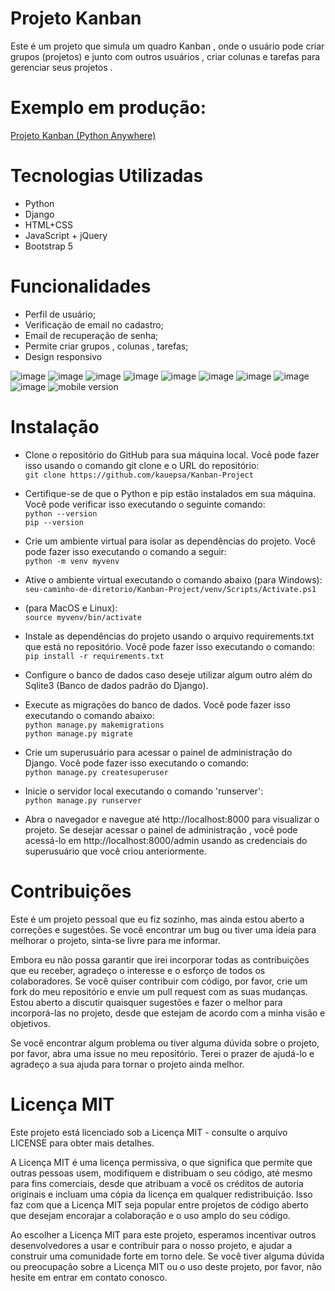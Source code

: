 # Projeto Kanban
Este é um projeto que simula um quadro Kanban , onde o usuário pode criar grupos (projetos) e junto com outros usuários , criar colunas e tarefas para gerenciar seus projetos . 
# Exemplo em produção: <br>
<a href="https://kauecrist.pythonanywhere.com" target="_blank">Projeto Kanban (Python Anywhere) </a>



# Tecnologias Utilizadas
* Python 
* Django
* HTML+CSS
* JavaScript + jQuery
* Bootstrap 5

# Funcionalidades
* Perfil de usuário;
* Verificação de email no cadastro;
* Email de recuperação de senha;
* Permite criar grupos , colunas , tarefas;
* Design responsivo

![image](https://github.com/kauepsa/Kanban-Project/assets/93888091/5e4f07cb-523c-4562-bfb8-b1b85b1a6618)
![image](https://github.com/kauepsa/Kanban-Project/assets/93888091/fd6141ce-cc13-4a1a-9f1c-714e93c15402)
![image](https://github.com/kauepsa/Kanban-Project/assets/93888091/df4207e4-5a36-42ec-a48a-9b8308742b59)
![image](https://github.com/kauepsa/Kanban-Project/assets/93888091/ce8a912f-11a3-4a7b-8ef5-181ab8e2d008)
![image](https://github.com/kauepsa/Kanban-Project/assets/93888091/6e901620-50d6-4a4e-a778-8fcbfa9a3f3a)
![image](https://github.com/kauepsa/Kanban-Project/assets/93888091/afb197fd-24af-42a4-96d0-3bfe7c1d1d12)
![image](https://github.com/kauepsa/Kanban-Project/assets/93888091/8ba1f164-b1e7-418e-8972-d04b6d43c3ff)
![image](https://github.com/kauepsa/Kanban-Project/assets/93888091/b4a8e375-f54b-4d49-b85f-48d29560c19b)
![image](https://github.com/kauepsa/Kanban-Project/assets/93888091/c6932322-04b7-44e7-b9d1-d8699e6980f4)
![mobile version](https://github.com/kauepsa/Kanban-Project/assets/93888091/98e9789f-ff77-4433-a61c-bc317db54e46)



# Instalação
* Clone o repositório do GitHub para sua máquina local. Você pode fazer isso usando o comando git clone e o URL do repositório: <br>
```git clone https://github.com/kauepsa/Kanban-Project```

* Certifique-se de que o Python e pip estão instalados em sua máquina. Você pode verificar isso executando o seguinte comando: <br>
```python --version``` <br>
```pip --version``` <br>

* Crie um ambiente virtual para isolar as dependências do projeto. Você pode fazer isso executando o comando a seguir: <br>
```python -m venv myvenv``` 

* Ative o ambiente virtual executando o comando abaixo (para Windows): <br>
```seu-caminho-de-diretorio/Kanban-Project/venv/Scripts/Activate.ps1```

* (para MacOS e Linux): <br>
```source myvenv/bin/activate```

* Instale as dependências do projeto usando o arquivo requirements.txt que está no repositório. Você pode fazer isso executando o comando: <br>
```pip install -r requirements.txt```

* Configure o banco de dados caso deseje utilizar algum outro além do Sqlite3 (Banco de dados padrão do Django).

* Execute as migrações do banco de dados. Você pode fazer isso executando o comando abaixo: <br>
```python manage.py makemigrations``` <br>
```python manage.py migrate```

* Crie um superusuário para acessar o painel de administração do Django. Você pode fazer isso executando o comando: <br>
```python manage.py createsuperuser```

* Inicie o servidor local executando o comando 'runserver': <br>
```python manage.py runserver```

* Abra o navegador e navegue até http://localhost:8000 para visualizar o projeto. Se desejar acessar o painel de administração , você pode acessá-lo em http://localhost:8000/admin usando as credenciais do superusuário que você criou anteriormente.



# Contribuições
Este é um projeto pessoal que eu fiz sozinho, mas ainda estou aberto a correções e sugestões. Se você encontrar um bug ou tiver uma ideia para melhorar o projeto, sinta-se livre para me informar.

Embora eu não possa garantir que irei incorporar todas as contribuições que eu receber, agradeço o interesse e o esforço de todos os colaboradores. Se você quiser contribuir com código, por favor, crie um fork do meu repositório e envie um pull request com as suas mudanças. Estou aberto a discutir quaisquer sugestões e fazer o melhor para incorporá-las no projeto, desde que estejam de acordo com a minha visão e objetivos.

Se você encontrar algum problema ou tiver alguma dúvida sobre o projeto, por favor, abra uma issue no meu repositório. Terei o prazer de ajudá-lo e agradeço a sua ajuda para tornar o projeto ainda melhor.




# Licença MIT

Este projeto está licenciado sob a Licença MIT - consulte o arquivo LICENSE para obter mais detalhes.

A Licença MIT é uma licença permissiva, o que significa que permite que outras pessoas usem, modifiquem e distribuam o seu código, até mesmo para fins comerciais, desde que atribuam a você os créditos de autoria originais e incluam uma cópia da licença em qualquer redistribuição. Isso faz com que a Licença MIT seja popular entre projetos de código aberto que desejam encorajar a colaboração e o uso amplo do seu código.

Ao escolher a Licença MIT para este projeto, esperamos incentivar outros desenvolvedores a usar e contribuir para o nosso projeto, e ajudar a construir uma comunidade forte em torno dele. Se você tiver alguma dúvida ou preocupação sobre a Licença MIT ou o uso deste projeto, por favor, não hesite em entrar em contato conosco.

